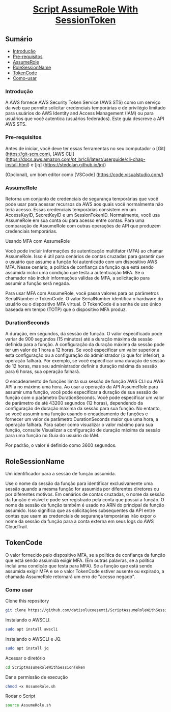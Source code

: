 <h1 align="center">
   <a href="#"> Script AssumeRole With SessionToken </a>
</h1>

## Sumário

<!--ts-->
   * [Introdução](#Introdução)
   * [Pre-requisitos](#Pre-requisitos)
   * [AssumeRole](#AssumeRole)
   * [RoleSessionName](#RoleSessionName)
   * [TokenCode](#TokenCode)
   * [Como-usar](#Como-usar)
<!--te-->

### Introdução

A AWS fornece AWS Security Token Service (AWS STS) como um serviço da web que permite solicitar credenciais temporárias e de privilégio limitado para usuários do AWS Identity and Access Management (IAM) ou para usuários que você autentica (usuários federados). Este guia descreve a API AWS STS.

### Pre-requisitos

Antes de iniciar, você deve ter essas ferramentas no seu computador o [Git] (https://git-scm.com), [AWS CLI] (https://docs.aws.amazon.com/pt_br/cli/latest/userguide/cli-chap-install.html) e [jq] (https://stedolan.github.io/jq/) 

(Opcional), um bom editor como [VSCode] (https://code.visualstudio.com/)

### AssumeRole

Retorna um conjunto de credenciais de segurança temporárias que você pode usar para acessar recursos da AWS aos quais você normalmente não teria acesso. Essas credenciais temporárias consistem em um AccessKeyID, SecretKeyID e um SessionTokenID. Normalmente, você usa AssumeRole em sua conta ou para acesso entre contas. Para uma comparação de AssumeRole com outras operações de API que produzem credenciais temporárias.

Usando MFA com AssumeRole

Você pode incluir informações de autenticação multifator (MFA) ao chamar AssumeRole. Isso é útil para cenários de contas cruzadas para garantir que o usuário que assume a função foi autenticado com um dispositivo AWS MFA. Nesse cenário, a política de confiança da função que está sendo assumida inclui uma condição que testa a autenticação MFA. Se o chamador não incluir informações válidas de MFA, a solicitação para assumir a função será negada. 

Para usar MFA com AssumeRole, você passa valores para os parâmetros SerialNumber e TokenCode. O valor SerialNumber identifica o hardware do usuário ou o dispositivo MFA virtual. O TokenCode é a senha de uso único baseada em tempo (TOTP) que o dispositivo MFA produz.

### DurationSeconds

A duração, em segundos, da sessão de função. O valor especificado pode variar de 900 segundos (15 minutos) até a duração máxima da sessão definida para a função. A configuração da duração máxima da sessão pode ter um valor de 1 hora a 12 horas. Se você especificar um valor superior a esta configuração ou a configuração do administrador (o que for inferior), a operação falhará. Por exemplo, se você especificar uma duração de sessão de 12 horas, mas seu administrador definir a duração máxima da sessão para 6 horas, sua operação falhará.
    
O encadeamento de funções limita sua sessão de função AWS CLI ou AWS API a no máximo uma hora. Ao usar a operação da API AssumeRole para assumir uma função, você pode especificar a duração de sua sessão de função com o parâmetro DurationSeconds. Você pode especificar um valor de parâmetro de até 43200 segundos (12 horas), dependendo da configuração de duração máxima da sessão para sua função. No entanto, se você assumir uma função usando o encadeamento de funções e fornecer um valor de parâmetro DurationSeconds maior que uma hora, a operação falhará. Para saber como visualizar o valor máximo para sua função, consulte Visualizar a configuração de duração máxima da sessão para uma função no Guia do usuário do IAM.

Por padrão, o valor é definido como 3600 segundos.

## RoleSessionName

Um identificador para a sessão de função assumida.

Use o nome da sessão da função para identificar exclusivamente uma sessão quando a mesma função for assumida por diferentes diretores ou por diferentes motivos. Em cenários de contas cruzadas, o nome da sessão da função é visível e pode ser registrado pela conta que possui a função. O nome da sessão de função também é usado no ARN do principal de função assumido. Isso significa que as solicitações subsequentes da API entre contas que usam as credenciais de segurança temporárias irão expor o nome da sessão da função para a conta externa em seus logs do AWS CloudTrail.

## TokenCode 
    
O valor fornecido pelo dispositivo MFA, se a política de confiança da função que está sendo assumida exigir MFA. (Em outras palavras, se a política inclui uma condição que testa para MFA). Se a função que está sendo assumida exigir MFA e se o valor TokenCode estiver ausente ou expirado, a chamada AssumeRole retornará um erro de "acesso negado".
    
### Como usar

Clone this repository
```bash
git clone https://github.com/datisolucoesemti/ScriptAssumeRoleWithSessionToken.git
```
Instalando o AWSCLI.
```bash
sudo apt install awscli
```
Instalando o AWSCLI e JQ.
```bash
sudo apt install jq
```
Acessar o diretório
```bash
cd ScriptAssumeRoleWithSessionToken
```
Dar a permissão de execução
```bash
chmod +x AssumeRole.sh
```
Rodar o Script
```bash
source AssumeRole.sh
```

